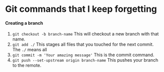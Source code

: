 # Git commands that I keep forgetting

#### Creating a branch

1. `git checkout -b branch-name`
  This will checkout a new branch with that name.
2. `git add ./`
  This stages all files that you touched for the next commit. The `./` means all
3. `git commit -m 'Your amazing message'`
  This is the commit command.
4. `git push --set-upstream origin branch-name`
  This pushes your branch to the remote.